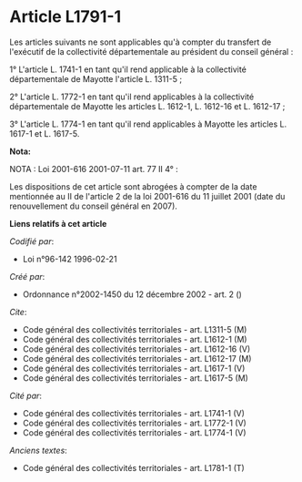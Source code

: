 # Article L1791-1

Les articles suivants ne sont applicables qu'à compter du transfert de l'exécutif de la collectivité départementale au
président du conseil général :

1° L'article L. 1741-1 en tant qu'il rend applicable à la collectivité départementale de Mayotte l'article L. 1311-5 ;

2° L'article L. 1772-1 en tant qu'il rend applicables à la collectivité départementale de Mayotte les articles L. 1612-1, L.
1612-16 et L. 1612-17 ;

3° L'article L. 1774-1 en tant qu'il rend applicables à Mayotte les articles L. 1617-1 et L. 1617-5.

**Nota:**

NOTA : Loi 2001-616 2001-07-11 art. 77 II 4° :

Les dispositions de cet article sont abrogées à compter de la date mentionnée au II de l'article 2 de la loi 2001-616 du 11
juillet 2001 (date du renouvellement du conseil général en 2007).

**Liens relatifs à cet article**

_Codifié par_:

  - Loi n°96-142 1996-02-21

_Créé par_:

  - Ordonnance n°2002-1450 du 12 décembre 2002 - art. 2 ()

_Cite_:

  - Code général des collectivités territoriales - art. L1311-5 (M)
  - Code général des collectivités territoriales - art. L1612-1 (M)
  - Code général des collectivités territoriales - art. L1612-16 (V)
  - Code général des collectivités territoriales - art. L1612-17 (M)
  - Code général des collectivités territoriales - art. L1617-1 (V)
  - Code général des collectivités territoriales - art. L1617-5 (M)

_Cité par_:

  - Code général des collectivités territoriales - art. L1741-1 (V)
  - Code général des collectivités territoriales - art. L1772-1 (V)
  - Code général des collectivités territoriales - art. L1774-1 (V)

_Anciens textes_:

  - Code général des collectivités territoriales - art. L1781-1 (T)
